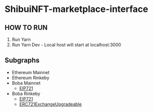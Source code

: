# ShibuiNFT-marketplace-interface

## HOW TO RUN 

1. Run Yarn
2. Run Yarn Dev - Local host will start at localhost:3000

## Subgraphs

- Ethereum Mainnet
- Ethereum Rinkeby
- Boba Mainnet
  - [EIP721](https://graph.mainnet.boba.network:8000/subgraphs/name/tapioca/eip721-subgraph-boba)
- Boba Rinkeby
  - [EIP721](https://graph.rinkeby.boba.network:8000/subgraphs/name/tapioca/eip721-subgraph-boba)
  - [ERC721ExchangeUpgradeable](https://graph.rinkeby.boba.network:8000/subgraphs/name/tapioca/marketplace)
